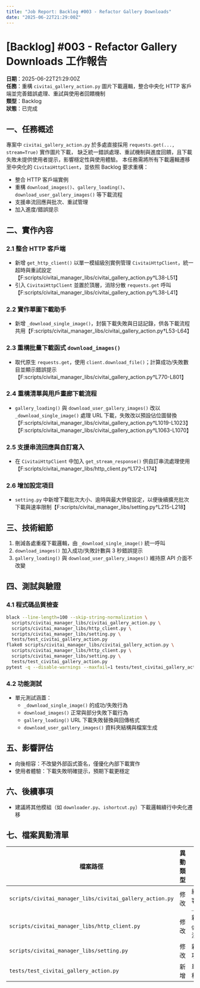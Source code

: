 ```yaml
---
title: "Job Report: Backlog #003 - Refactor Gallery Downloads"
date: "2025-06-22T21:29:00Z"
---
```


# [Backlog] #003 - Refactor Gallery Downloads 工作報告

**日期**：2025-06-22T21:29:00Z  
**任務**：重構 `civitai_gallery_action.py` 圖片下載邏輯，整合中央化 HTTP 客戶端並完善錯誤處理、重試與使用者回饋機制  
**類型**：Backlog  
**狀態**：已完成

## 一、任務概述
專案中 `civitai_gallery_action.py` 於多處直接採用 `requests.get(..., stream=True)` 實作圖片下載，
缺乏統一錯誤處理、重試機制與進度回饋，且下載失敗未提供使用者提示，影響穩定性與使用體驗。
本任務需將所有下載邏輯遷移至中央化的 `CivitaiHttpClient`，並依照 Backlog 要求重構：
- 整合 HTTP 客戶端實例  
- 重構 `download_images()`、`gallery_loading()`、`download_user_gallery_images()` 等下載流程  
- 支援串流回應與批次、重試管理  
- 加入進度/錯誤提示  

## 二、實作內容

### 2.1 整合 HTTP 客戶端
- 新增 `get_http_client()` 以單一模組級別實例管理 `CivitaiHttpClient`，統一超時與重試設定【F:scripts/civitai_manager_libs/civitai_gallery_action.py†L38-L51】
- 引入 `CivitaiHttpClient` 並置於頂層，消除分散 `requests.get` 呼叫【F:scripts/civitai_manager_libs/civitai_gallery_action.py†L38-L41】

### 2.2 實作單圖下載助手
- 新增 `_download_single_image()`，封裝下載失敗與日誌記錄，供各下載流程共用【F:scripts/civitai_manager_libs/civitai_gallery_action.py†L53-L64】

### 2.3 重構批量下載函式 `download_images()`
- 取代原生 `requests.get`，使用 `client.download_file()`；計算成功/失敗數目並顯示錯誤提示【F:scripts/civitai_manager_libs/civitai_gallery_action.py†L770-L801】

### 2.4 重構清單與用戶畫廊下載流程
- `gallery_loading()` 與 `download_user_gallery_images()` 改以 `_download_single_image()` 處理 URL 下載，失敗改以預設佔位圖替換【F:scripts/civitai_manager_libs/civitai_gallery_action.py†L1019-L1023】【F:scripts/civitai_manager_libs/civitai_gallery_action.py†L1063-L1070】

### 2.5 支援串流回應與自訂寫入
- 在 `CivitaiHttpClient` 中加入 `get_stream_response()` 供自訂串流處理使用【F:scripts/civitai_manager_libs/http_client.py†L172-L174】

### 2.6 增加設定項目
- `setting.py` 中新增下載批次大小、逾時與最大併發設定，以便後續擴充批次下載與速率限制【F:scripts/civitai_manager_libs/setting.py†L215-L218】

## 三、技術細節

1. 刪減各處重複下載邏輯，由 `_download_single_image()` 統一呼叫  
2. `download_images()` 加入成功/失敗計數與 3 秒錯誤提示  
3. `gallery_loading()` 與 `download_user_gallery_images()` 維持原 API 介面不改變  

## 四、測試與驗證

### 4.1 程式碼品質檢查
```bash
black --line-length=100 --skip-string-normalization \
  scripts/civitai_manager_libs/civitai_gallery_action.py \
  scripts/civitai_manager_libs/http_client.py \
  scripts/civitai_manager_libs/setting.py \
  tests/test_civitai_gallery_action.py
flake8 scripts/civitai_manager_libs/civitai_gallery_action.py \
  scripts/civitai_manager_libs/http_client.py \
  scripts/civitai_manager_libs/setting.py \
  tests/test_civitai_gallery_action.py
pytest -q --disable-warnings --maxfail=1 tests/test_civitai_gallery_action.py
```

### 4.2 功能測試
- 單元測試涵蓋：
  - `_download_single_image()` 的成功/失敗行為  
  - `download_images()` 正常與部分失敗下載行為  
  - `gallery_loading()` URL 下載失敗替換與回傳格式  
  - `download_user_gallery_images()` 資料夾結構與檔案生成  

## 五、影響評估

- 向後相容：不改變外部函式簽名，僅優化內部下載實作  
- 使用者體驗：下載失敗明確提示，預期下載更穩定  

## 六、後續事項

- 建議將其他模組（如 `downloader.py`、`ishortcut.py`）下載邏輯續行中央化遷移

## 七、檔案異動清單

| 檔案路徑                                                         | 異動類型 | 描述                                           |
|-----------------------------------------------------------------|--------|----------------------------------------------|
| `scripts/civitai_manager_libs/civitai_gallery_action.py`         | 修改   | 統一下載邏輯，整合 HTTP 客戶端，改用 `_download_single_image()` |
| `scripts/civitai_manager_libs/http_client.py`                   | 修改   | 新增 `get_stream_response()` 方法              |
| `scripts/civitai_manager_libs/setting.py`                       | 修改   | 新增下載批次與逾時等設定項                    |
| `tests/test_civitai_gallery_action.py`                          | 新增   | 單元測試：覆蓋核心下載流程與錯誤處理行為         |
